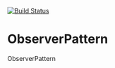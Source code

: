[![Build Status](https://travis-ci.org/EdTrench/ObserverPattern.svg?branch=master)](https://travis-ci.org/EdTrench/ObserverPattern)

ObserverPattern
===============

ObserverPattern
